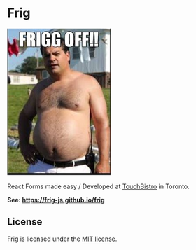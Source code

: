 # Frig

![Randy From Trailer Park Boys Saying Frig Off](img/randy_trailer_park_boys_frig_off.jpg)

React Forms made easy / Developed at [TouchBistro](http://touchbistro.com/) in Toronto.

**See: https://frig-js.github.io/frig**

## License

Frig is licensed under the [MIT license](https://raw.githubusercontent.com/TouchBistro/frig/master/LICENSE).